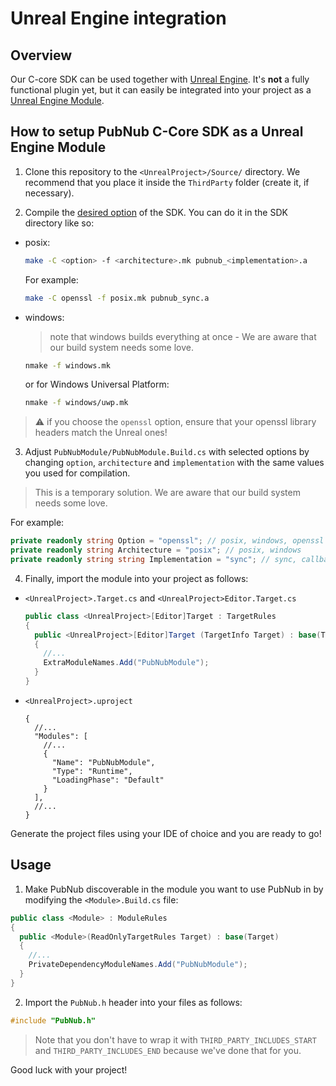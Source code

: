 # Unreal Engine integration

## Overview

Our C-core SDK can be used together with [Unreal Engine](https://www.unrealengine.com/en-US). It's **not** a fully functional plugin yet, 
but it can easily be integrated into your project as a [Unreal Engine Module](https://docs.unrealengine.com/5.3/en-US/unreal-engine-modules/).

## How to setup PubNub C-Core SDK as a Unreal Engine Module

1. Clone this repository to the `<UnrealProject>/Source/` directory. We recommend that you place it inside the `ThirdParty` folder (create it, if necessary). 

2. Compile the [desired option](https://www.pubnub.com/docs/sdks/c-core#hello-world) of the SDK. You can do it in the SDK directory like so:
  
  - posix:
    ```sh
    make -C <option> -f <architecture>.mk pubnub_<implementation>.a 
    ```
  
    For example:
  
    ```sh
    make -C openssl -f posix.mk pubnub_sync.a
    ```

  - windows:

    > note that windows builds everything at once - We are aware that our build system needs some love.

    ```sh
    nmake -f windows.mk
    ```

    or for Windows Universal Platform:

    ```sh
    nmake -f windows/uwp.mk
    ```
  
  > :warning: if you choose the `openssl` option, ensure that your openssl library headers match the Unreal ones!

3. Adjust `PubNubModule/PubNubModule.Build.cs` with selected options by changing `option`, `architecture` and `implementation` with the same values you used for compilation. 

  > This is a temporary solution. We are aware that our build system needs some love.

  For example:
  
  ```csharp 
  private readonly string Option = "openssl"; // posix, windows, openssl
  private readonly string Architecture = "posix"; // posix, windows
  private readonly string string Implementation = "sync"; // sync, callback
  ```

4. Finally, import the module into your project as follows:

  - `<UnrealProject>.Target.cs` and `<UnrealProject>Editor.Target.cs`
  
    ```csharp
    public class <UnrealProject>[Editor]Target : TargetRules
    {
      public <UnrealProject>[Editor]Target (TargetInfo Target) : base(Target)
      {
        //...
        ExtraModuleNames.Add("PubNubModule");
      }
    }
    ```
  
  - `<UnrealProject>.uproject`
  
    ```json5
    {
      //...
      "Modules": [
        //...
        {
          "Name": "PubNubModule",
          "Type": "Runtime",
          "LoadingPhase": "Default"
        }
      ],
      //...
    }
    ```

Generate the project files using your IDE of choice and you are ready to go!

## Usage 

1. Make PubNub discoverable in the module you want to use PubNub in by modifying the `<Module>.Build.cs` file:

  ```csharp
  public class <Module> : ModuleRules
  {
    public <Module>(ReadOnlyTargetRules Target) : base(Target)
    {
      //...
      PrivateDependencyModuleNames.Add("PubNubModule");
    }
  }
  ```

2. Import the `PubNub.h` header into your files as follows:
  
  ```cpp
  #include "PubNub.h" 
  ```

  > Note that you don't have to wrap it with `THIRD_PARTY_INCLUDES_START` and `THIRD_PARTY_INCLUDES_END` because we've done that for you.

Good luck with your project!

